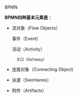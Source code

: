 BPMN

**BPMN四种基本元素是：**

* 流对象（Flow Objects）

  事件（Event\)

  活动（Activity）

        关口（Gateway）

* 连接对象（Connecting Object\)

* 泳道（Swimlanes）

* 附件（Artifacts）



